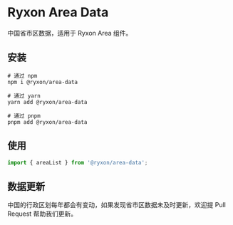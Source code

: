 # Ryxon Area Data

中国省市区数据，适用于 Ryxon Area 组件。

## 安装

```shell
# 通过 npm
npm i @ryxon/area-data

# 通过 yarn
yarn add @ryxon/area-data

# 通过 pnpm
pnpm add @ryxon/area-data
```

## 使用

```ts
import { areaList } from '@ryxon/area-data';
```

## 数据更新

中国的行政区划每年都会有变动，如果发现省市区数据未及时更新，欢迎提 Pull Request 帮助我们更新。
